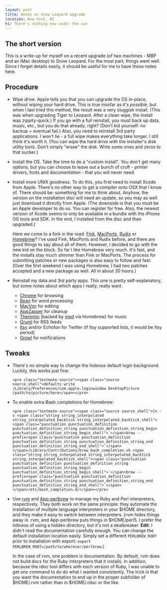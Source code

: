 ```yaml
---
layout: post
title: Notes on Snow Leopard upgrade
location: New York, NY
h1: There's nothing new under the sun
---
```


## The short version

This is a write-up for myself on a recent upgrade (of two machines - MBP and an iMac desktop) to Snow Leopard. For the most part, things went well. Since I forget details easily, it should be useful for me to have these notes here.

## Procedure

+   Wipe drive. Apple tells you that you can upgrade the OS in-place, without wiping your hard drive. This is true insofar as it's *possible*, but when I last tried this method, the result was a very sluggish install. (This was when upgrading Tiger to Leopard. After a clean wipe, the install was zippity-quick.) If you go with a full reinstall, you must back up data, music, etc., but you do that already, right? (Don't kid yourself: no backup = eventual fail.) Also, you need to reinstall 3rd party applications. I won't lie - a full wipe makes everything take longer. I still think it's worth it. (You can wipe the hard drive with the installer's disk utility tools. Don't simply "erase" the disk. Write some ones and zeros to that sucker.)

+   Install the OS. Take the time to do a "custom install". You don't get many options, but you can choose to leave out a bunch of cruft - printer drivers, fonts and documentation - that you will never need.

+   Install more UNIX goodness. To do this, you first need to install Xcode from Apple. There's no other way to get a compiler onto OSX that I know of. There should be: something for me to think about. Anyhow, the version on the installation disc will need an update, so you may as well just download it directly from Apple. (The downside is that you must be an Apple developer to do so. You can register for free. Also, the newest version of Xcode seems to _only_ be available in a bundle with the iPhone OS tools and SDK. In the end, I installed from the disc and then upgraded.)

    Here we come to a fork in the road: [Fink][fink], [MacPorts][macports], [Rudix][rudix] or [Homebrew][homebrew]? I've used Fink, MacPorts and Rudix before, and there are good things to say about all of them. However, I decided to go with the new kid on the block. So far I like Homebrew very much. It's fast, and the installs stay much slimmer than Fink or MacPorts. The process for submitting patches or new packages is also easy to follow and fast. (Over the first weekend I was using Homebrew, I had two patches accepted and a new package as well. All in about 30 hours.)

+   Reinstall my data and 3rd party apps. This one is pretty self-explanatory, but some notes about which apps I really, really want.
    
    +   [Chrome][chrome] for browsing
    +   [Bean][bean] for word processing
    +   [MacVim][macvim] for editing
    +   [AppZapper][appzapper] for cleanup
    +   [Theremin] (backed by [mpd][mpd] via Homebrew) for music
    +   [Gruml][gruml] for RSS feeds
    +   [Itsy][itsy] and/or Echofon for Twitter (if Itsy supported lists, it would be Itsy period)
    +   [Growl][growl] for notifications

## Tweaks

+   There's no simple way to change the hideous default login background. Luckily, this works just fine:

        <pre class="textmate-source"><span class="source source_shell">defaults write /Library/Preferences/com.apple.loginwindow DesktopPicture /path/to/picture/here</span></pre>

+   To enable extra Bash completions for Homebrew:

        <pre class="textmate-source"><span class="source source_shell">ln -s <span class="string string_interpolated string_interpolated_backtick string_interpolated_backtick_shell"><span class="punctuation punctuation_definition punctuation_definition_string punctuation_definition_string_begin punctuation_definition_string_begin_shell">`</span>brew --prefix<span class="punctuation punctuation_definition punctuation_definition_string punctuation_definition_string_end punctuation_definition_string_end_shell">`</span></span>/Library/Contributions/brew_bash_completion.sh <span class="string string_interpolated string_interpolated_backtick string_interpolated_backtick_shell"><span class="punctuation punctuation_definition punctuation_definition_string punctuation_definition_string_begin punctuation_definition_string_begin_shell">`</span>brew --prefix<span class="punctuation punctuation_definition punctuation_definition_string punctuation_definition_string_end punctuation_definition_string_end_shell">`</span></span>/etc/bash_completion.d/</span></pre>

+   Use [rvm][rvm] and [App-perlbrew][perlbrew] to manage my Ruby and Perl interpreters, respectively. They both work on the same principle: they automate the installation of multiple language interpreters in your $HOME directory, and they make it easy to switch between interpreters. (rvm hides things away in .rvm, and App-perlbrew puts things in $HOME/perl5. I prefer the tidiness of using a hidden directory, but it's not a dealbreaker. __Edit__: I didn't read the documentation carefully enough. You can change the default installation location easily. Simply set a different `PERLBREW_ROOT` prior to installation with export: `export PERLBREW_ROOT=/path/to/wherever/perlbrew`.)

    In the case of rvm, one problem is documentation. By default, rvm does not build docs for the Ruby interpreters that it installs. In addition, because the rdoc tool differs with each version of Ruby, I was unable to get _one_ command to do do what I wanted consistently. The trick is that you want the documentation to end up in the proper subfolder of $HOME/.rvm rather than in $HOME/.rdoc or the like.

[fink]: http://www.finkproject.org/
[macports]: http://www.macports.org/
[rudix]: http://rudix.org/
[homebrew]: http://wiki.github.com/mxcl/homebrew/
[rvm]: http://rvm.beginrescueend.com/
[perlbrew]: http://gugod.org/2010/03/perlbrew-home-perl-installation-made-easy.html
[chrome]: http://www.google.com/chrome?platform=mac
[bean]: http://www.bean-osx.com/Bean.html
[macvim]: http://code.google.com/p/macvim/
[appzapper]: http://appzapper.com/
[theremin]: http://theremin.sigterm.eu/
[mpd]: http://mpd.wikia.com/wiki/Music_Player_Daemon_Wiki
[gruml]: http://www.grumlapp.com/
[itsy]: http://mowglii.com/itsy/
[growl]: http://growl.info/
